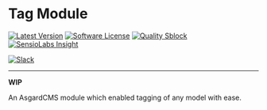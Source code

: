 # Tag Module

[![Latest Version](https://img.shields.io/github/release/asgardcms/tag.svg?style=flat-square)](https://github.com/asgardcms/tag/releases)
[![Software License](https://img.shields.io/badge/license-MIT-brightgreen.svg?style=flat-square)](LICENSE.md)
[![Quality Sblock](https://img.shields.io/scrutinizer/g/asgardcms/tag.svg?style=flat-square)](https://scrutinizer-ci.com/g/asgardcms/tag)
[![SensioLabs Insight](https://img.shields.io/sensiolabs/i/0919e4aa-8e6c-43f0-860d-7626cddaf498.svg)](https://insight.sensiolabs.com/projects/0919e4aa-8e6c-43f0-860d-7626cddaf498)



[![Slack](http://slack.asgardcms.com/badge.svg)](http://slack.asgardcms.com/)

***

**WIP**

An AsgardCMS module which enabled tagging of any model with ease.
